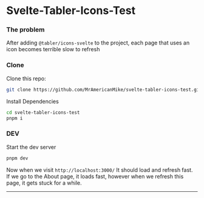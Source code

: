# Svelte-Tabler-Icons-Test

### The problem

After adding `@tabler/icons-svelte` to the project, each page that uses an icon becomes terrible slow to refresh

### Clone

Clone this repo:

```sh
git clone https://github.com/MrAmericanMike/svelte-tabler-icons-test.git
```

Install Dependencies

```sh
cd svelte-tabler-icons-test
pnpm i
```

### DEV

Start the dev server

```sh
pnpm dev
```

Now when we visit `http://localhost:3000/` It should load and refresh fast.
If we go to the About page, it loads fast, however when we refresh this page, it gets stuck for a while.

---
